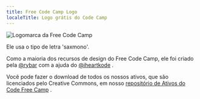```yaml
---
title: Free Code Camp Logo
localeTitle: Logo grátis do Code Camp
---
```

![Logomarca da Free Code Camp](//discourse-user-assets.s3.amazonaws.com/original/2X/c/cf6e8e0a75acb7aa900eb304270a6407ae1d9e2c.jpg)

Ele usa o tipo de letra 'saxmono'.

Como a maioria dos recursos de design do Free Code Camp, ele foi criado pela [@rybar](https://gitter.im/rybar) com a ajuda do [@iheartkode](https://gitter.im/iheartkode) .

Você pode fazer o download de todos os nossos ativos, que são licenciados pelo Creative Commons, em nosso [repositório de Ativos do Code Free Camp](https://github.com/FreeCodeCamp/FCCAssets) .